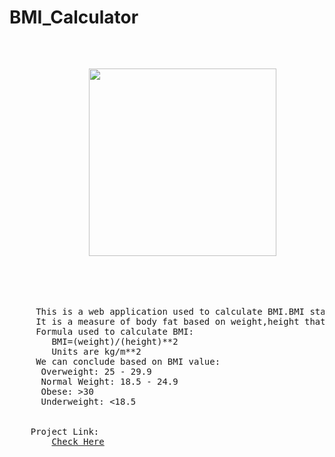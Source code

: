 # BMI_Calculator
<pre>
    <p align="center">
      <img src="https://encrypted-tbn0.gstatic.com/images?q=tbn:ANd9GcRbZKy6stNBHFqyRaQnTFJM7Fpk-fedAEN_jA&usqp=CAU" width="300" height="300">
    </p>
    <br>
     This is a web application used to calculate BMI.BMI stands for "Body Mass Index".
     It is a measure of body fat based on weight,height that applies to adult men,women.
     Formula used to calculate BMI:
        BMI=(weight)/(height)**2
        Units are kg/m**2
     We can conclude based on BMI value:
      Overweight: 25 - 29.9
      Normal Weight: 18.5 - 24.9
      Obese: >30
      Underweight: <18.5
    <br>
    Project Link:
        <a href="https://pureddylavanya.github.io/BMI_Calculator/">Check Here</a>
</pre>
